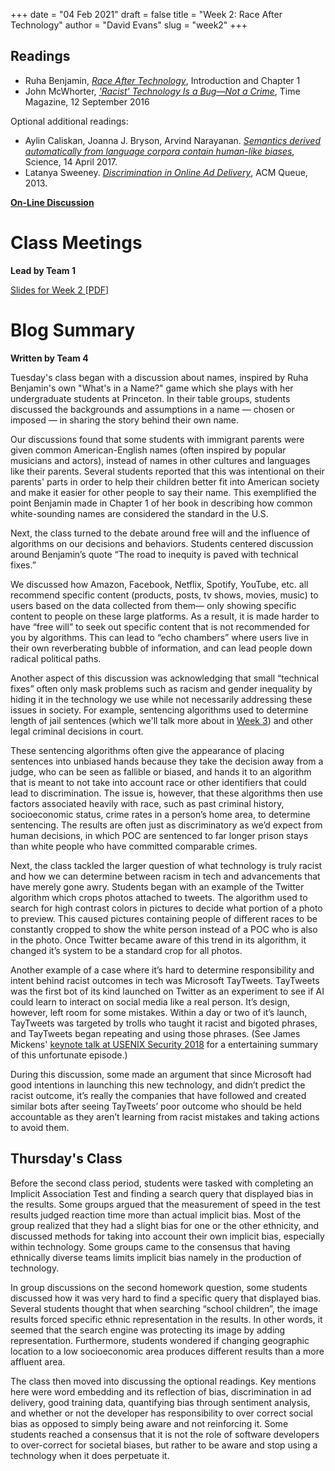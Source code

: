 +++
date = "04 Feb 2021"
draft = false
title = "Week 2: Race After Technology"
author = "David Evans"
slug = "week2"
+++

## Readings

- Ruha Benjamin, [_Race After Technology_](https://www.ruhabenjamin.com/race-after-technology), Introduction and Chapter 1 
- John McWhorter, [_'Racist' Technology Is a Bug—Not a Crime_](https://time.com/4475627/is-technology-capable-of-being-racist/), Time Magazine, 12 September 2016

Optional additional readings:

- Aylin Caliskan, Joanna J. Bryson, Arvind Narayanan. [_Semantics derived automatically from language corpora contain human-like biases_](/docs/caliskan-language-biases.pdf), Science, 14 April 2017.
- Latanya Sweeney. [_Discrimination in Online Ad Delivery_](/docs/sweeney-discrimination-ads.pdf), ACM Queue, 2013.

**[On-Line Discussion](https://github.com/csethics/csethics.github.io/discussions/8)**

# Class Meetings

**Lead by Team 1**

[Slides for Week 2 [PDF]](https://www.dropbox.com/s/cmobu905e0yer28/week2-updated.pdf?dl=0)

# Blog Summary

**Written by Team 4**

Tuesday's class began with a discussion about names, inspired by Ruha
Benjamin's own "What's in a Name?" game which she plays with her
undergraduate students at Princeton. In their table groups, students
discussed the backgrounds and assumptions in a name &mdash; chosen or
imposed &mdash; in sharing the story behind their own name.

Our discussions found that some students with immigrant parents were
given common American-English names (often inspired by popular
musicians and actors), instead of names in other cultures and
languages like their parents. Several students reported that this was
intentional on their parents' parts in order to help their children
better fit into American society and make it easier for other people
to say their name. This exemplified the point Benjamin made in Chapter
1 of her book in describing how common white-sounding names are
considered the standard in the U.S.

Next, the class turned to the debate around free will and the
influence of algorithms on our decisions and behaviors. Students
centered discussion around Benjamin’s quote “The road to inequity is
paved with technical fixes.”

We discussed how Amazon, Facebook, Netflix, Spotify, YouTube, etc. all
recommend specific content (products, posts, tv shows, movies, music)
to users based on the data collected from them— only showing specific
content to people on these large platforms. As a result, it is made
harder to have “free will” to seek out specific content that is not
recommended for you by algorithms. This can lead to “echo chambers”
where users live in their own reverberating bubble of information, and
can lead people down radical political paths.

Another aspect of this discussion was acknowledging that small
“technical fixes” often only mask problems such as racism and gender
inequality by hiding it in the technology we use while not necessarily
addressing these issues in society. For example, sentencing algorithms
used to determine length of jail sentences (which we'll talk more
about in [Week 3](/week3)) and other legal criminal decisions in
court.

These sentencing algorithms often give the appearance of placing
sentences into unbiased hands because they take the decision away from
a judge, who can be seen as fallible or biased, and hands it to an
algorithm that is meant to not take into account race or other
identifiers that could lead to discrimination. The issue is, however,
that these algorithms then use factors associated heavily with race,
such as past criminal history, socioeconomic status, crime rates in a
person’s home area, to determine sentencing. The results are often
just as discriminatory as we’d expect from human decisions, in which
POC are sentenced to far longer prison stays than white people who
have committed comparable crimes.

Next, the class tackled the larger question of what technology is
truly racist and how we can determine between racism in tech and
advancements that have merely gone awry. Students began with an
example of the Twitter algorithm which crops photos attached to
tweets. The algorithm used to search for high contrast colors in
pictures to decide what portion of a photo to preview. This caused
pictures containing people of different races to be constantly cropped
to show the white person instead of a POC who is also in the
photo. Once Twitter became aware of this trend in its algorithm, it changed
it’s system to be a standard crop for all photos.

Another example of a case where it’s hard to determine responsibility
and intent behind racist outcomes in tech was Microsoft
TayTweets. TayTweets was the first bot of its kind launched on Twitter
as an experiment to see if AI could learn to interact on social media
like a real person. It’s design, however, left room for some
mistakes. Within a day or two of it’s launch, TayTweets was targeted
by trolls who taught it racist and bigoted phrases, and TayTweets
began repeating and using those phrases. (See James Mickens' [keynote
talk at USENIX Security 2018](https://youtu.be/ajGX7odA87k?t=1184) for
a entertaining summary of this unfortunate episode.)

During this discussion, some made an argument that since Microsoft had
good intentions in launching this new technology, and didn’t predict
the racist outcome, it’s really the companies that have followed and
created similar bots after seeing TayTweets’ poor outcome who should
be held accountable as they aren’t learning from racist mistakes and
taking actions to avoid them.

## Thursday's Class

Before the second class period, students were tasked with completing
an Implicit Association Test and finding a search query that displayed
bias in the results. Some groups argued that the measurement of speed
in the test results judged reaction time more than actual implicit
bias. Most of the group realized that they had a slight bias for one
or the other ethnicity, and discussed methods for taking into account
their own implicit bias, especially within technology. Some groups
came to the consensus that having ethnically diverse teams limits
implicit bias namely in the production of technology.

In group discussions on the second homework question, some students
discussed how it was very hard to find a specific query that displayed
bias. Several students thought that when searching “school children”,
the image results forced specific ethnic representation in the
results. In other words, it seemed that the search engine was
protecting its image by adding representation. Furthermore, students
wondered if changing geographic location to a low socioeconomic area
produces different results than a more affluent area.

The class then moved into discussing the optional readings. Key
mentions here were word embedding and its reflection of bias,
discrimination in ad delivery, good training data, quantifying bias
through sentiment analysis, and whether or not the developer has
responsibility to over correct social bias as opposed to simply being
aware and not reinforcing it. Some students reached a consensus that
it is not the role of software developers to over-correct for societal
biases, but rather to be aware and stop using a technology when it
does perpetuate it.
